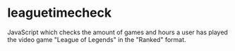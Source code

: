 # leaguetimecheck
JavaScript which checks the amount of games and hours a user has played the video game "League of Legends" in the "Ranked" format.
